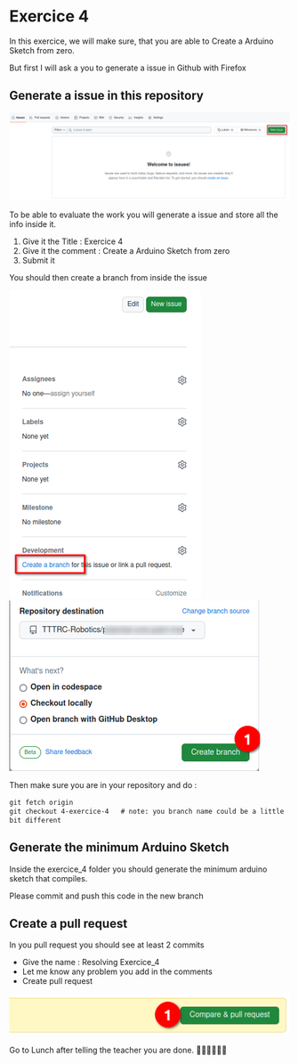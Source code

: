# Exercice 4

In this exercice, we will make sure, that you are able to Create a Arduino Sketch from zero.

But first I will ask a you to generate a issue in Github with Firefox

## Generate a issue in this repository

![Generate Issue](../exercice_1/img/1-create-issue.png)

To be able to evaluate the work you will generate a issue and store all the info inside it.

1. Give it the Title : Exercice 4
1. Give it the comment : Create a Arduino Sketch from zero
1. Submit it

You should then create a branch from inside the issue

![Create a Branch](../exercice_2/img/4-create-branch.png)
![Create a Branch](../exercice_2/img/5-create-branch.png)

Then make sure you are in your repository and do :
```
git fetch origin
git checkout 4-exercice-4   # note: you branch name could be a little bit different
```

## Generate the minimum Arduino Sketch

Inside the exercice_4 folder you should generate the minimum arduino sketch that compiles.

Please commit and push this code in the new branch

## Create a pull request

In you pull request you should see at least 2 commits

- Give the name : Resolving Exercice_4
- Let me know any problem you add in the comments
- Create pull request 

![Create Pull Request](../exercice_2/img/6-create-pr.png)

Go to Lunch after telling the teacher you are done.
:stew::pizza::poultry_leg::egg::meat_on_bone::fork_and_knife: